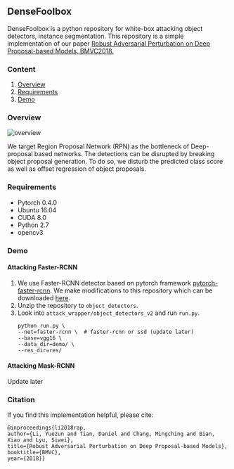 DenseFoolbox
---
DenseFoolbox is a python repository for white-box attacking object detectors, instance segmentation. 
This repository is a simple implementation of our paper 
[Robust Adversarial Perturbation on Deep Proposal-based Models, BMVC2018.](https://www.albany.edu/~yl149995/papers/bmvc2018.pdf)  


### Content
1. [Overview](#Overview)
2. [Requirements](#Requirements)
3. [Demo](#Usage)

### Overview
![overview](https://www.albany.edu/~yl149995/imgs/bmvc2018/overview.png "overview")

We target Region Proposal Network (RPN) as the bottleneck of Deep-proposal based networks.
The detections can be disrupted by breaking object proposal generation. To do so, we disturb the 
predicted class score as well as offset regression of object proposals.


### Requirements
- Pytorch 0.4.0
- Ubuntu 16.04
- CUDA 8.0
- Python 2.7
- opencv3


### Demo 
#### Attacking Faster-RCNN
1. We use Faster-RCNN detector based on pytorch framework [pytorch-faster-rcnn](https://github.com/ruotianluo/pytorch-faster-rcnn).
We make modifications to this repository which can be downloaded [here](https://drive.google.com/open?id=1h6pJnb5DX54rTIorfCDvf3FMWyCTGF_p).
2. Unzip the repository to `object_detectors`.
3. Look into `attack_wrapper/object_detectors_v2` and run `run.py`.   
    ```commandline
    python run.py \
    --net=faster-rcnn \  # faster-rcnn or ssd (update later)
    --base=vgg16 \
    --data_dir=demo/ \
    --res_dir=res/
    ```
    
#### Attacking Mask-RCNN
Update later

### Citation
If you find this implementation helpful, please cite:

    @inproceedings{li2018rap,
	author={Li, Yuezun and Tian, Daniel and Chang, Mingching and Bian, Xiao and Lyu, Siwei},
	title={Robust Adversarial Perturbation on Deep Proposal-based Models},
	booktitle={BMVC},
	year={2018}}    
